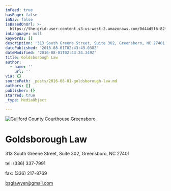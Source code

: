 ```yaml
---
inFeed: true
hasPage: false
inNav: false
isBasedOnUrl: >-
  https://the-grid-user-content.s3-us-west-2.amazonaws.com/0d44d5f6-82f5-436b-9c7c-e911b2af4bab.jpg
inLanguage: null
keywords: []
description: '313 South Greene Street, Suite 302, Greensboro, NC 27401'
datePublished: '2016-08-01T02:43:49.038Z'
dateModified: '2016-08-01T02:43:24.349Z'
title: Goldsborough Law
author:
  - name: ''
    url: ''
via: {}
sourcePath: _posts/2016-08-01-goldsborough-law.md
authors: []
publisher: {}
starred: true
_type: MediaObject

---
```

![Guilford County Courthouse Greensboro](https://the-grid-user-content.s3-us-west-2.amazonaws.com/0d44d5f6-82f5-436b-9c7c-e911b2af4bab.jpg)

# Goldsborough Law

313 South Greene Street, Suite 302, Greensboro, NC 27401

tel: (336) 337-7991

fax: (336) 217-8769

bsglawyer@gmail.com